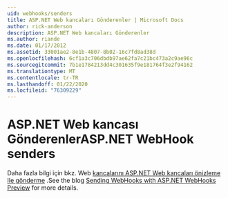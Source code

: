 ```yaml
---
uid: webhooks/senders
title: ASP.NET Web kancaları Gönderenler | Microsoft Docs
author: rick-anderson
description: ASP.NET Web kancaları Gönderenler
ms.author: riande
ms.date: 01/17/2012
ms.assetid: 33001ae2-8e1b-4807-8b02-16c7fd8ad38d
ms.openlocfilehash: 6cf1a3c706dbdb97ae62fa7c21bc473a2c9ae96c
ms.sourcegitcommit: 7b1e1784213dd4c301635f9e181764f3e2f94162
ms.translationtype: MT
ms.contentlocale: tr-TR
ms.lasthandoff: 01/22/2020
ms.locfileid: "76309229"
---
```

# <a name="aspnet-webhook-senders"></a><span data-ttu-id="e676e-103">ASP.NET Web kancası Gönderenler</span><span class="sxs-lookup"><span data-stu-id="e676e-103">ASP.NET WebHook senders</span></span>

<span data-ttu-id="e676e-104">Daha fazla bilgi için bkz. Web [kancalarını ASP.NET Web kancaları önizleme Ile gönderme](https://devblogs.microsoft.com/aspnet/sending-webhooks-with-asp-net-webhooks-preview/) .</span><span class="sxs-lookup"><span data-stu-id="e676e-104">See the blog [Sending WebHooks with ASP.NET WebHooks Preview](https://devblogs.microsoft.com/aspnet/sending-webhooks-with-asp-net-webhooks-preview/) for more details.</span></span>
